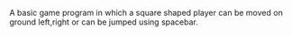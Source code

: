 A basic game program in which a square shaped player can be moved on ground left,right or can be jumped using spacebar.
